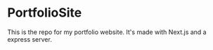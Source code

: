 # PortfolioSite
This is the repo for my portfolio website. It's made with Next.js and a express server. 
